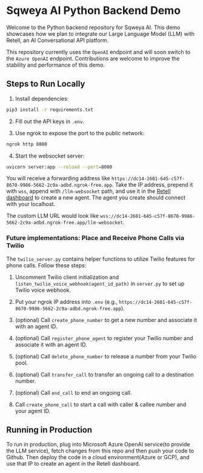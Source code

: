 # Sqweya AI Python Backend Demo

Welcome to the Python backend repository for Sqweya AI. This demo showcases how we plan to integrate our Large Language Model (LLM) with Retell, an AI Conversational API platform.

This repository currently uses the `OpenAI` endpoint and will soon switch to the `Azure OpenAI` endpoint. Contributions are welcome to improve the stability and performance of this demo.

## Steps to Run Locally

1. Install dependencies:

```bash
pip3 install -r requirements.txt
```

2. Fill out the API keys in `.env`.

3. Use ngrok to expose the port to the public network:

```bash
ngrok http 8080
```

4. Start the websocket server:

```bash
uvicorn server:app --reload --port=8080
```

You will receive a forwarding address like `https://dc14-2601-645-c57f-8670-9986-5662-2c9a-adbd.ngrok-free.app`. Take the IP address, prepend it with `wss`, append with `/llm-websocket` path, and use it in the [Retell dashboard](https://beta.retellai.com/dashboard) to create a new agent. The agent you create should connect with your localhost.

The custom LLM URL would look like `wss://dc14-2601-645-c57f-8670-9986-5662-2c9a-adbd.ngrok-free.app/llm-websocket`.

### Future implementations: Place and Receive Phone Calls via Twilio

The `twilio_server.py` contains helper functions to utilize Twilio features for phone calls. Follow these steps:

1. Uncomment Twilio client initialization and `listen_twilio_voice_webhook(agent_id_path)` in `server.py` to set up Twilio voice webhook.

2. Put your ngrok IP address into `.env` (e.g., `https://dc14-2601-645-c57f-8670-9986-5662-2c9a-adbd.ngrok-free.app`).

3. (optional) Call `create_phone_number` to get a new number and associate it with an agent ID.

4. (optional) Call `register_phone_agent` to register your Twilio number and associate it with an agent ID.

5. (optional) Call `delete_phone_number` to release a number from your Twilio pool.

6. (optional) Call `transfer_call` to transfer an ongoing call to a destination number.

7. (optional) Call `end_call` to end an ongoing call.

8. Call `create_phone_call` to start a call with caller & callee number and your agent ID.

## Running in Production

To run in production, plug into Microsoft Azure OpenAI service(to provide the LLM service), fetch changes from this repo and then push your code to Github. Then deploy the code in a cloud environment(Azure or GCP), and use that IP to create an agent in the Retell dashboard.
